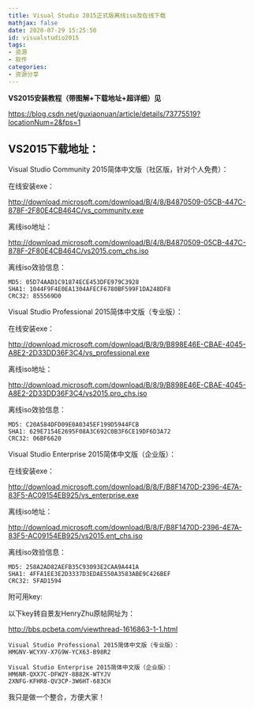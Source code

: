 ```yaml
---
title: Visual Studio 2015正式版离线iso及在线下载
mathjax: false
date: 2020-07-29 15:25:50
id: visualstudio2015
tags:
- 资源
- 软件
categories:
- 资源分享
---
```


**VS2015安装教程（带图解+下载地址+超详细）见**

https://blog.csdn.net/guxiaonuan/article/details/73775519?locationNum=2&fps=1

<!---more--->

## VS2015下载地址：

Visual Studio Community 2015简体中文版（社区版，针对个人免费）： 

在线安装exe：

http://download.microsoft.com/download/B/4/8/B4870509-05CB-447C-878F-2F80E4CB464C/vs_community.exe

离线iso地址：

http://download.microsoft.com/download/B/4/8/B4870509-05CB-447C-878F-2F80E4CB464C/vs2015.com_chs.iso

离线iso效验信息：

```
MD5: 05D74AAD1C91874ECE453DFE979C3928
SHA1: 1044F9F4E0EA1304AFECF6780BF599F1DA248DF8
CRC32: 855569D0
```

Visual Studio Professional 2015简体中文版（专业版）：

在线安装exe：

http://download.microsoft.com/download/B/8/9/B898E46E-CBAE-4045-A8E2-2D33DD36F3C4/vs_professional.exe

离线iso地址：

http://download.microsoft.com/download/B/8/9/B898E46E-CBAE-4045-A8E2-2D33DD36F3C4/vs2015.pro_chs.iso

离线iso效验信息：

```
MD5: C20A584DFD09E0A0345EF199D5944FCB
SHA1: 629E7154E2695F08A3C692C0B3F6CE19DF6D3A72
CRC32: 06BF6620
```

Visual Studio Enterprise 2015简体中文版（企业版）：

在线安装exe：

http://download.microsoft.com/download/B/8/F/B8F1470D-2396-4E7A-83F5-AC09154EB925/vs_enterprise.exe

离线iso地址：

http://download.microsoft.com/download/B/8/F/B8F1470D-2396-4E7A-83F5-AC09154EB925/vs2015.ent_chs.iso

离线iso效验信息：

```
MD5: 258A2AD82AEFB35C93093E2CAA9A441A
SHA1: 4FFA1EE3E2D3337D3EDAE550A3583ABE9C426BEF
CRC32: 5FAD1594
```



附可用key:

以下key转自景友HenryZhu原帖网址为：

http://bbs.pcbeta.com/viewthread-1616863-1-1.html

```
Visual Studio Professional 2015简体中文版（专业版）：
HMGNV-WCYXV-X7G9W-YCX63-B98R2

Visual Studio Enterprise 2015简体中文版（企业版）： 
HM6NR-QXX7C-DFW2Y-8B82K-WTYJV
2XNFG-KFHR8-QV3CP-3W6HT-683CH
```

我只是做一个整合，方便大家！